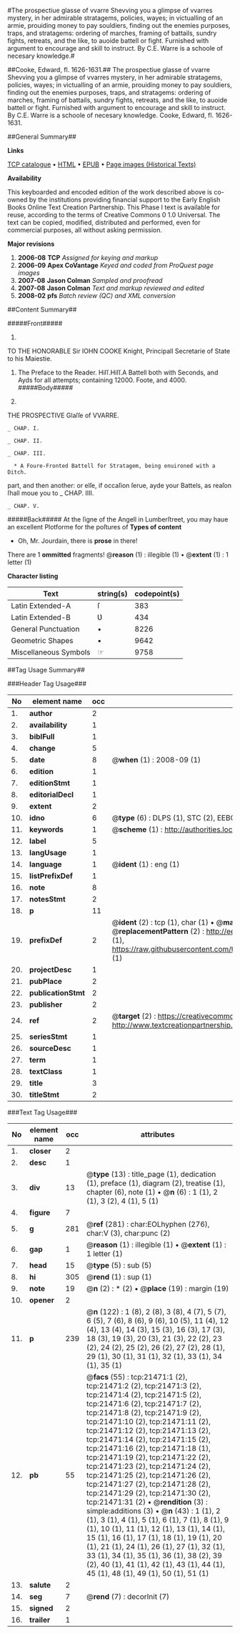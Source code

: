 #The prospectiue glasse of vvarre Shevving you a glimpse of vvarres mystery, in her admirable stratagems, policies, wayes; in victualling of an armie, prouiding money to pay souldiers, finding out the enemies purposes, traps, and stratagems: ordering of marches, framing of battails, sundry fights, retreats, and the like, to auoide battell or fight. Furnished with argument to encourage and skill to instruct. By C.E. Warre is a schoole of necesary knowledge.#

##Cooke, Edward, fl. 1626-1631.##
The prospectiue glasse of vvarre Shevving you a glimpse of vvarres mystery, in her admirable stratagems, policies, wayes; in victualling of an armie, prouiding money to pay souldiers, finding out the enemies purposes, traps, and stratagems: ordering of marches, framing of battails, sundry fights, retreats, and the like, to auoide battell or fight. Furnished with argument to encourage and skill to instruct. By C.E. Warre is a schoole of necesary knowledge.
Cooke, Edward, fl. 1626-1631.

##General Summary##

**Links**

[TCP catalogue](http://www.ota.ox.ac.uk/tcp/)  • 
[HTML](http://tei.it.ox.ac.uk/tcp/Texts-HTML/free/A19/A19256.html)  • 
[EPUB](http://tei.it.ox.ac.uk/tcp/Texts-EPUB/free/A19/A19256.epub) • 
[Page images (Historical Texts)](https://data.historicaltexts.jisc.ac.uk/view?pubId=eebo-99855960e&pageId=eebo-99855960e-21471-1)

**Availability**

This keyboarded and encoded edition of the
	       work described above is co-owned by the institutions
	       providing financial support to the Early English Books
	       Online Text Creation Partnership. This Phase I text is
	       available for reuse, according to the terms of Creative
	       Commons 0 1.0 Universal. The text can be copied,
	       modified, distributed and performed, even for
	       commercial purposes, all without asking permission.

**Major revisions**

1. __2006-08__ __TCP__ *Assigned for keying and markup*
1. __2006-09__ __Apex CoVantage__ *Keyed and coded from ProQuest page images*
1. __2007-08__ __Jason Colman__ *Sampled and proofread*
1. __2007-08__ __Jason Colman__ *Text and markup reviewed and edited*
1. __2008-02__ __pfs__ *Batch review (QC) and XML conversion*

##Content Summary##

#####Front#####

1. 
TO THE HONORABLE Sir IOHN COOKE Knight, Principall Secretarie of State to his Maiestie.

1. The Preface to the Reader.
Hiſſ.Hiſſ.A Battell both with Seconds, and Ayds for all attempts; containing 12000. Foote, and 4000.
#####Body#####

1. 
THE PROSPECTIVE Glaſſe of VVARRE.

    _ CHAP. I.

    _ CHAP. II.

    _ CHAP. III.

      * A Foure-Fronted Battell for Stratagem, being enuironed with a Ditch.

part, and then another: or elſe, if occaſion ſerue, ayde your Battels, as reaſon ſhall moue you to 
    _ CHAP. IIII.

    _ CHAP. V.

#####Back#####
At the ſigne of the Angell in Lumberſtreet, you may haue an excellent Plotforme for the poſtures of 
**Types of content**

  * Oh, Mr. Jourdain, there is **prose** in there!

There are 1 **ommitted** fragments! 
 @__reason__ (1) : illegible (1)  •  @__extent__ (1) : 1 letter (1)

**Character listing**


|Text|string(s)|codepoint(s)|
|---|---|---|
|Latin Extended-A|ſ|383|
|Latin Extended-B|Ʋ|434|
|General Punctuation|•|8226|
|Geometric Shapes|▪|9642|
|Miscellaneous Symbols|☞|9758|

##Tag Usage Summary##

###Header Tag Usage###

|No|element name|occ|attributes|
|---|---|---|---|
|1.|__author__|2||
|2.|__availability__|1||
|3.|__biblFull__|1||
|4.|__change__|5||
|5.|__date__|8| @__when__ (1) : 2008-09 (1)|
|6.|__edition__|1||
|7.|__editionStmt__|1||
|8.|__editorialDecl__|1||
|9.|__extent__|2||
|10.|__idno__|6| @__type__ (6) : DLPS (1), STC (2), EEBO-CITATION (1), PROQUEST (1), VID (1)|
|11.|__keywords__|1| @__scheme__ (1) : http://authorities.loc.gov/ (1)|
|12.|__label__|5||
|13.|__langUsage__|1||
|14.|__language__|1| @__ident__ (1) : eng (1)|
|15.|__listPrefixDef__|1||
|16.|__note__|8||
|17.|__notesStmt__|2||
|18.|__p__|11||
|19.|__prefixDef__|2| @__ident__ (2) : tcp (1), char (1)  •  @__matchPattern__ (2) : ([0-9\-]+):([0-9IVX]+) (1), (.+) (1)  •  @__replacementPattern__ (2) : http://eebo.chadwyck.com/downloadtiff?vid=$1&page=$2 (1), https://raw.githubusercontent.com/textcreationpartnership/Texts/master/tcpchars.xml#$1 (1)|
|20.|__projectDesc__|1||
|21.|__pubPlace__|2||
|22.|__publicationStmt__|2||
|23.|__publisher__|2||
|24.|__ref__|2| @__target__ (2) : https://creativecommons.org/publicdomain/zero/1.0/ (1), http://www.textcreationpartnership.org/docs/. (1)|
|25.|__seriesStmt__|1||
|26.|__sourceDesc__|1||
|27.|__term__|1||
|28.|__textClass__|1||
|29.|__title__|3||
|30.|__titleStmt__|2||


###Text Tag Usage###

|No|element name|occ|attributes|
|---|---|---|---|
|1.|__closer__|2||
|2.|__desc__|1||
|3.|__div__|13| @__type__ (13) : title_page (1), dedication (1), preface (1), diagram (2), treatise (1), chapter (6), note (1)  •  @__n__ (6) : 1 (1), 2 (1), 3 (2), 4 (1), 5 (1)|
|4.|__figure__|7||
|5.|__g__|281| @__ref__ (281) : char:EOLhyphen (276), char:V (3), char:punc (2)|
|6.|__gap__|1| @__reason__ (1) : illegible (1)  •  @__extent__ (1) : 1 letter (1)|
|7.|__head__|15| @__type__ (5) : sub (5)|
|8.|__hi__|305| @__rend__ (1) : sup (1)|
|9.|__note__|19| @__n__ (2) : * (2)  •  @__place__ (19) : margin (19)|
|10.|__opener__|2||
|11.|__p__|239| @__n__ (122) : 1 (8), 2 (8), 3 (8), 4 (7), 5 (7), 6 (5), 7 (6), 8 (6), 9 (6), 10 (5), 11 (4), 12 (4), 13 (4), 14 (3), 15 (3), 16 (3), 17 (3), 18 (3), 19 (3), 20 (3), 21 (3), 22 (2), 23 (2), 24 (2), 25 (2), 26 (2), 27 (2), 28 (1), 29 (1), 30 (1), 31 (1), 32 (1), 33 (1), 34 (1), 35 (1)|
|12.|__pb__|55| @__facs__ (55) : tcp:21471:1 (2), tcp:21471:2 (2), tcp:21471:3 (2), tcp:21471:4 (2), tcp:21471:5 (2), tcp:21471:6 (2), tcp:21471:7 (2), tcp:21471:8 (2), tcp:21471:9 (2), tcp:21471:10 (2), tcp:21471:11 (2), tcp:21471:12 (2), tcp:21471:13 (2), tcp:21471:14 (2), tcp:21471:15 (2), tcp:21471:16 (2), tcp:21471:18 (1), tcp:21471:19 (2), tcp:21471:22 (2), tcp:21471:23 (2), tcp:21471:24 (2), tcp:21471:25 (2), tcp:21471:26 (2), tcp:21471:27 (2), tcp:21471:28 (2), tcp:21471:29 (2), tcp:21471:30 (2), tcp:21471:31 (2)  •  @__rendition__ (3) : simple:additions (3)  •  @__n__ (43) : 1 (1), 2 (1), 3 (1), 4 (1), 5 (1), 6 (1), 7 (1), 8 (1), 9 (1), 10 (1), 11 (1), 12 (1), 13 (1), 14 (1), 15 (1), 16 (1), 17 (1), 18 (1), 19 (1), 20 (1), 21 (1), 24 (1), 26 (1), 27 (1), 32 (1), 33 (1), 34 (1), 35 (1), 36 (1), 38 (2), 39 (2), 40 (1), 41 (1), 42 (1), 43 (1), 44 (1), 45 (1), 48 (1), 49 (1), 50 (1), 51 (1)|
|13.|__salute__|2||
|14.|__seg__|7| @__rend__ (7) : decorInit (7)|
|15.|__signed__|2||
|16.|__trailer__|1||
